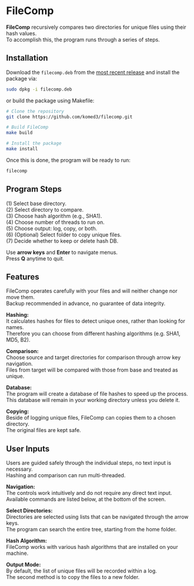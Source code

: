 # FileComp

**FileComp** recursively compares two directories for unique files using their hash values.  
To accomplish this, the program runs through a series of steps.

## Installation

Download the `filecomp.deb` from the [most recent release](https://github.com/komed3/filecomp/releases) and install the package via:

```sh
sudo dpkg -i filecomp.deb
```

or build the package using Makefile:

```sh
# Clone the repository
git clone https://github.com/komed3/filecomp.git

# Build FileComp
make build

# Install the package
make install
```

Once this is done, the program will be ready to run:

```sh
filecomp
```

## Program Steps

(1) Select base directory.  
(2) Select directory to compare.  
(3) Choose hash algorithm (e.g., SHA1).  
(4) Choose number of threads to run on.  
(5) Choose output: log, copy, or both.  
(6) (Optional) Select folder to copy unique files.  
(7) Decide whether to keep or delete hash DB.

Use **arrow keys** and **Enter** to navigate menus.  
Press **Q** anytime to quit.

## Features

FileComp operates carefully with your files and will neither change nor move them.  
Backup recommended in advance, no guarantee of data integrity.

**Hashing:**  
It calculates hashes for files to detect unique ones, rather than looking for names.  
Therefore you can choose from different hashing algorithms (e.g. SHA1, MD5, B2).

**Comparison:**  
Choose source and target directories for comparison through arrow key navigation.  
Files from target will be compared with those from base and treated as unique.

**Database:**  
The program will create a database of file hashes to speed up the process.  
This database will remain in your working directory unless you delete it.

**Copying:**  
Beside of logging unique files, FileComp can copies them to a chosen directory.  
The original files are kept safe.

## User Inputs

Users are guided safely through the individual steps, no text input is necessary.  
Hashing and comparison can run multi-threaded.
  
**Navigation:**  
The controls work intuitively and do not require any direct text input.  
Available commands are listed below, at the bottom of the screen.
  
**Select Directories:**  
Directories are selected using lists that can be navigated through the arrow keys.  
The program can search the entire tree, starting from the home folder.
  
**Hash Algorithm:**  
FileComp works with various hash algorithms that are installed on your machine.
  
**Output Mode:**  
By default, the list of unique files will be recorded within a log.  
The second method is to copy the files to a new folder.
